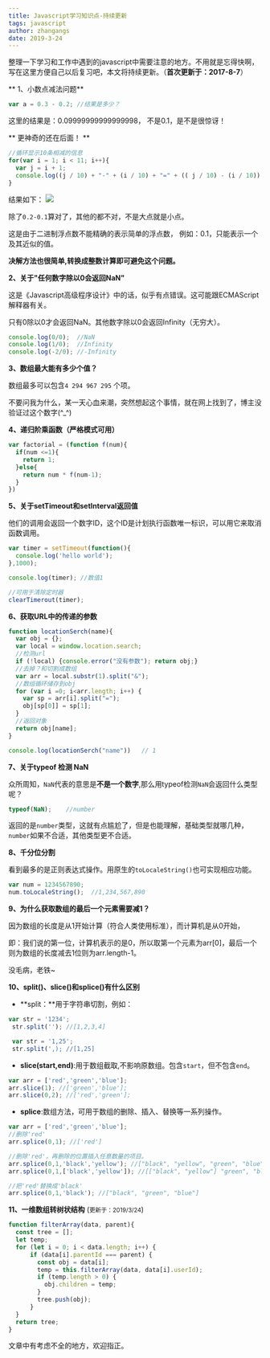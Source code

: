 ```yaml
---
title: Javascript学习知识点-持续更新
tags: javascript
author: zhangangs
date: 2019-3-24
---
```


整理一下学习和工作中遇到的javascript中需要注意的地方。不用就是忘得快啊，写在这里方便自己以后复习吧，本文将持续更新。（**首次更新于：2017-8-7**）

** 1、小数点减法问题**

``` js
var a = 0.3 - 0.2; //结果是多少？
```

这里的结果是：0.09999999999999998， 不是0.1，是不是很惊讶！

** 更神奇的还在后面！ **
``` js
//循环显示10条相减的信息
for(var i = 1; i < 11; i++){
  var j = i + 1;
  console.log((j / 10) + "-" + (i / 10) + "=" + (( j / 10) - (i / 10)), i);
}
```
结果如下：
![](http://oxi2boc62.bkt.clouddn.com/8-7-1.jpg)

除了` 0.2-0.1 `算对了，其他的都不对，不是大点就是小点。

这是由于二进制浮点数不能精确的表示简单的浮点数， 例如：0.1，只能表示一个及其近似的值。

**决解方法也很简单,转换成整数计算即可避免这个问题。**

**2、关于"任何数字除以0会返回NaN"**

这是《Javascript高级程序设计》中的话，似乎有点错误。这可能跟ECMAScript解释器有关。

只有0除以0才会返回NaN。其他数字除以0会返回Infinity（无穷大）。
``` js
console.log(0/0);  //NaN
console.log(1/0);  //Infinity
console.log(-2/0); //-Infinity
```

**3、数组最大能有多少个值？**

数组最多可以包含`4 294 967 295` 个项。

不要问我为什么，某一天心血来潮，突然想起这个事情，就在网上找到了，博主没验证过这个数字(^_^)

**4、递归阶乘函数（严格模式可用）**
``` js
var factorial = (function f(num){
  if(num <=1){
    return 1;
  }else{
    return num * f(num-1);
  }
})
```

**5、关于setTimeout和setInterval返回值**

他们的调用会返回一个数字ID，这个ID是计划执行函数唯一标识，可以用它来取消函数调用。
``` js
var timer = setTimeout(function(){
  console.log('hello world');
},1000);

console.log(timer); //数值1

//可用于清除定时器
clearTimerout(timer);
```

**6、获取URL中的传递的参数**
``` js
function locationSerch(name){
  var obj = {};
  var local = window.location.search;
  //检测url
  if (!local) {console.error("没有参数"); return obj;}
  //去掉？和切割成数组
  var arr = local.substr(1).split("&");
  //数组循环储存到obj
  for (var i =0; i<arr.length; i++) {
    var sp = arr[i].split("=");
    obj[sp[0]] = sp[1];
  }
  //返回对象
  return obj[name];
}

console.log(locationSerch("name"))   // 1
```

**7、关于typeof 检测 NaN**

众所周知，`NaN`代表的意思是**不是一个数字**,那么用typeof检测`NaN`会返回什么类型呢？

``` js
typeof(NaN);    //number

```
返回的是`number`类型，这就有点尴尬了，但是也能理解，基础类型就哪几种，`number`如果不合适，其他类型更不合适。

**8、千分位分割**

看到最多的是正则表达式操作。用原生的`toLocaleString()`也可实现相应功能。

```js
var num = 1234567890;
num.toLocaleString();  //1,234,567,890
```

**9、为什么获取数组的最后一个元素需要减1？**

因为数组的长度是从1开始计算（符合人类使用标准），而计算机是从0开始，

即：我们说的第一位，计算机表示的是0，所以取第一个元素为arr[0]，最后一个则为数组的长度减去1位则为arr.length-1。

没毛病，老铁~

**10、split()、slice()和splice()有什么区别**

- **split：**用于字符串切割，例如：
``` js
var str = '1234';
 str.split(''); //[1,2,3,4]

 var str = '1,25';
 str.split(',); //[1,25]
```
- **slice(start,end)**:用于数组截取,不影响原数组。包含`start`，但不包含`end`。
```js
var arr = ['red','green','blue'];
arr.slice(1); //['green','blue'];
arr.slice(0,2); //['red','green'];
```
- **splice**:数组方法，可用于数组的删除、插入、替换等一系列操作。
```js
var arr = ['red','green','blue'];
//删除'red'
arr.splice(0,1); //['red']

//删除'red'，再删除的位置插入任意数量的项目。
arr.splice(0,1,'black','yellow'); //["black", "yellow", "green", "blue"]
arr.splice(0,1,['black','yellow']); //[["black", "yellow"] "green", "blue"]

//把'red'替换成'black'
arr.splice(0,1,'black'); //["black", "green", "blue"]
```

**11、一维数组转树状结构** (<small>更新于：2019/3/24</small>)
```js
function filterArray(data, parent){
  const tree = [];
  let temp;
  for (let i = 0; i < data.length; i++) {
      if (data[i].parentId === parent) {
        const obj = data[i];
        temp = this.filterArray(data, data[i].userId);
        if (temp.length > 0) {
          obj.children = temp;
        }
        tree.push(obj);
      }
  }
  return tree;
}
```

文章中有考虑不全的地方，欢迎指正。


